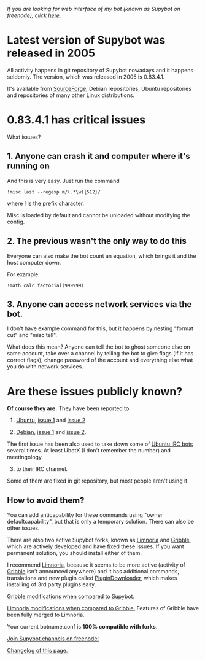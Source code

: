 <!DOCTYPE html>
<html>
<head>
<meta name="description" content="Supybot security issues," />
<meta name="keywords" content="Security,Issues,Supybot,crash,Debian,Ubuntu,IRC" />
<meta name="author" content="Mika Suomalainen" />
<meta charset="UTF-8" />
<link rel="canonical" href="http://mkaysi.github.com/IRC/Supybot.html">
<title>Security issues of Supybot</title>
<link rel="stylesheet" type="text/css" href="../tyyli.css" />
</head>

<em>If you are looking for web interface of my bot (known as Supybot on freenode), click [here.]</em>

[here.]:OtusBot.html

# Latest version of Supybot was released in 2005

All activity happens in git repository of Supybot nowadays and it happens seldomly. The version, which was released in 2005 is 0.83.4.1. 

It's available from [SourceForge], Debian repositories, Ubuntu repositories and repositories of many other Linux distributions.

[SourceForge]:http://supybot.sf.net/

# 0.83.4.1 has critical issues

What issues?

## 1. Anyone can crash it and computer where it's running on

And this is very easy. Just run the command 

```
!misc last --regexp m/(.*\w){512}/
```

where ! is the prefix character.

Misc is loaded by default and cannot be unloaded without modifying the config.

## 2. The previous wasn't the only way to do this

Everyone can also make the bot count an equation, which brings it and the host computer down. 

For example:

```
!math calc factorial(999999)
```

## 3. Anyone can access network services via the bot.

I don't have example command for this, but it happens by nesting "format cut" and "misc tell". 

What does this mean? Anyone can tell the bot to ghost someone else on same account, take over a channel by telling the bot to give flags (if it has correct flags), change password of the account and everything else what you do with network services.

# Are these issues publicly known?

<STRONG>Of course they are.</strong> They have been reported to

1. [Ubuntu], [issue 1] and [issue 2]

[Ubuntu]:http://ubuntu.com/
[issue 1]:https://bugs.launchpad.net/ubuntu/+source/supybot/+bug/996947
[issue 2]:https://bugs.launchpad.net/ubuntu/+source/supybot/+bug/996950

2. [Debian], [issue 1] and [issue 2].

[Debian]:http://debian.org/
[issue 1]:http://bugs.debian.org/cgi-bin/bugreport.cgi?bug=672214
[issue 2]:http://bugs.debian.org/cgi-bin/bugreport.cgi?bug=672215

The first issue has been also used to take down some of [Ubuntu IRC bots] several times. At least UbotX (I don't remember the number) and meetingology.

[Ubuntu IRC bots]:https://wiki.ubuntu.com/IRC/Bots

3. to their IRC channel.

Some of them are fixed in git repository, but most people aren't using it.

## How to avoid them?

You can add anticapability for these commands using "owner defaultcapability", but that is only a temporary solution. There can also be other issues.

There are also two active Supybot forks, known as [Limnoria] and [Gribble], which are actively developed and have fixed these issues. If you want permanent solution, you should install either of them.

I recommend [Limnoria], because it seems to be more active (activity of [Gribble] isn't announced anywhere) and it has additional commands, translations and new plugin called [PluginDownloader], which makes installing of 3rd party plugins easy.

[Gribble modifications when compared to Supybot.]	

[Limnoria modifications when compared to Gribble.] Features of Gribble have been fully merged to Limnoria.

[Gribble modifications when compared to Supybot.]:http://sourceforge.net/apps/mediawiki/gribble/index.php?title=Gribble_Project_Git_Repository
[Limnoria modifications when compared to Gribble.]:https://github.com/ProgVal/Limnoria/wiki/LGC

Your current botname.conf is <strong>100% compatible with forks</strong>.

[Join Supybot channels on freenode!]

[Limnoria]:https://github.com/ProgVal/Limnoria
[Gribble]:http://sourceforge.net/apps/mediawiki/gribble/index.php?title=Main_Page
[PluginDownloader]:https://github.com/ProgVal/Limnoria/tree/master/plugins/PluginDownloader
[Join Supybot channels on freenode!]:irc://irc.freenode.net/#supybot,#gribble,#limnoria

[Changelog of this page.]

[Changelog of this page.]:https://github.com/Mkaysi/mkaysi.github.com/commits/master/IRC/Supybot.html.md
